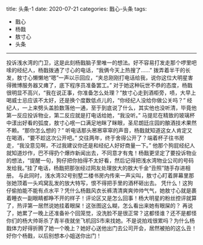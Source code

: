 title: 头条-1
date: 2020-07-21
categories: 戬心-头条
tags:
- 戬心
- 杨戬
- 敖寸心
- 头条
---

投诉浅水湾的门卫，这是此刻杨戬脑子里唯一的想法。好不容易打发走那个啰里吧嗦的经纪人，杨戬拨通了寸心的电话，“我俩今天上热搜了……”<!--more-->
拨弄着半干的长发，敖寸心懒懒地“嗯”一声以示回应，“夹总刚刚打电话给我，说你这位大明星害得微博服务器又瘫了，底下程序员准备罢工。”
对于她这种玩世不恭的态度，杨戬很明显不高兴，“我在说正事，你准备怎么处理？”敖寸心走到酒柜旁，啧，大早上喝威士忌应该不太好，还是换个度数低点儿的，“你经纪人没给你做公关吗？”
经纪人，一上来劈头盖脸数落他一通，至于到底说了什么，其实他也没听清，毕竟他第一反应投诉物业，第二反应就是打电话给她，“我没听。”
马提尼在精致的玻璃杯中漾出好看的弧度，敖寸心呡一口满足地眯了眯眼，圣尼朗廷庄园的酿酒技术果然不赖。“那你怎么想的？”
听电话那头窸窸窣窣的声音，杨戬就知道这女人肯定又在喝酒，“要不趁这次公开吧。”
交往两年，终于舍得公开了？端着杯子往书房走，“我没意见啊，不过我建议你还是和经纪人好好商量一下。”
他那个狗屁经纪人就知道炒作，巴不得扔个爆炸新闻出去，不同意才有鬼！杨戬更坚定了要投诉物业的想法，“提醒一句，狗仔把你拍得不太好看，然后记得把浅水湾物业公司的号码发给我。”挂了电话，杨戬把那张经过网友处理放大的敖大千金“丑照”随手存进相册。
与此同时，浅水湾32号别墅二楼书房内传来一声尖叫，敖寸心盯着屏幕里那张她顶着一头鸡窝乱发的放大特写，恨不得把手里的酒杯砸出去。
凭什么！这狗仔偷拍能不能有点水平？凭什么杨戬风衣长裤清清爽爽帅帅气气，她敖寸心就是裹着睡衣一副眼睛都睁不开的样子！评论区又是怎么回事！杨大明星的粉丝控评就算了，热评第一居然说她挂着眼屎！这张图这么糊，怎么看出来她有眼屎的？
再说了，她累了一晚上还准备补个回笼觉，没洗脸不是很正常？这都怪谁？还不是都怪你们的杨大帅哥杀了青半夜就坐飞机回S市来找她。不是说拍戏很累吗？为什么杨戬体力好得折腾了她一个晚上？她好心送他出门去公司开会，居然被拍的这么丑！
好你个杨戬，以后别想本小姐送你出门！
